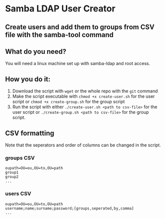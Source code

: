 # Samba LDAP User Creator
Create users and add them to groups from CSV file with the samba-tool command
---

## What do you need?
You will need a linux machine set up with samba-ldap and root access.

## How you do it:
1. Download the script with `wget` or the whole repo with the `git` command
2. Make the script executable with `chmod +x create-user.sh` for the user script or `chmod +x create-group.sh` for the group script
3. Run the script with either `./create-user.sh <path to csv-file>` for the user script or `./create-group.sh <path to csv-file>` for the group script.

## CSV formatting
Note that the seperators and order of columns can be changed in the script.
### groups CSV
```plaintext
oupath=OU=ou,OU=to,OU=path
group1
group2
...
```

### users CSV
```plaintext
oupath=OU=ou,OU=to,OU=path
username;name;surname;password;[groups,seperated,by,comma]
...
```
